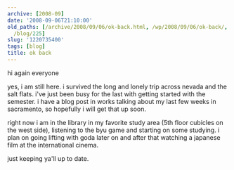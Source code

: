 ```yaml
---
archive: [2008-09]
date: '2008-09-06T21:10:00'
old_paths: [/archive/2008/09/06/ok-back.html, /wp/2008/09/06/ok-back/, /2008/09/06/ok-back/,
  /blog/225]
slug: '1220735400'
tags: [blog]
title: ok back
---
```


hi again everyone

yes, i am still here. i survived the long and lonely trip across nevada
and the salt flats. i've just been busy for the last with getting started
with the semester. i have a blog post in works talking about my last few
weeks in sacramento, so hopefully i will get that up soon.

right now i am in the library in my favorite study area (5th floor
cubicles on the west side), listening to the byu game and starting on some
studying. i plan on going lifting with goda later on and after that
watching a japanese film at the international cinema.

just keeping ya'll up to date.

